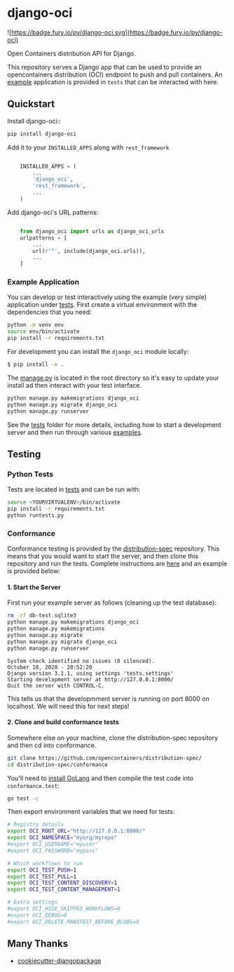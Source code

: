 # django-oci

![https://badge.fury.io/py/django-oci.svg](https://badge.fury.io/py/django-oci)

Open Containers distribution API for Django. 

This repository serves a Django app that can be used to provide an opencontainers
distribution (OCI) endpoint to push and pull containers. An [example](tests)
application is provided in `tests` that can be interacted with here.

## Quickstart

Install django-oci::

```bash
pip install django-oci
```

Add it to your `INSTALLED_APPS` along with `rest_framework`

```python

    INSTALLED_APPS = (
        ...
        'django_oci',
        'rest_framework',
        ...
    )
```

Add django-oci's URL patterns:

```python

    from django_oci import urls as django_oci_urls
    urlpatterns = [
        ...
        url(r'^', include(django_oci.urls)),
        ...
    ]

```

### Example Application

You can develop or test interactively using the example (very simple) application
under [tests](tests). First create a virtual environment with the dependencies
that you need:

```bash
python -m venv env
source env/bin/activate
pip install -r requirements.txt
```

For development you can install the `django_oci` module locally:

```bash
$ pip install -e .
```

The [manage.py](manage.py) is located in the root directory
so it's easy to update your install ad then interact with your test interface.

```bash
python manage.py makemigrations django_oci
python manage.py migrate django_oci
python manage.py runserver
```

See the [tests](tests) folder for more details, including how to start a development
server and then run through various [examples](examples).


## Testing

### Python Tests
Tests are located in [tests](tests) and can be run with:

```bash
source <YOURVIRTUALENV>/bin/activate
pip install -r requirements.txt
python runtests.py
```

### Conformance

Conformance testing is provided by the [distribution-spec](https://github.com/opencontainers/distribution-spec) repository.
This means that you would want to start the server, and then clone this repository and run the tests. Complete
instructions are [here](https://github.com/opencontainers/distribution-spec/tree/master/conformance) and an example is provided below:

#### 1. Start the Server
First run your example server as follows (cleaning up the test database):

```bash
rm -rf db-test.sqlite3
python manage.py makemigrations django_oci
python manage.py makemigrations
python manage.py migrate
python manage.py migrate django_oci
python manage.py runserver
```
```
System check identified no issues (0 silenced).
October 10, 2020 - 20:52:20
Django version 3.1.1, using settings 'tests.settings'
Starting development server at http://127.0.0.1:8000/
Quit the server with CONTROL-C.
```

This tells us that the developmment server is running on port 8000 on localhost. We will
need this for next steps!

#### 2. Clone and build conformance tests

Somewhere else on your machine, clone the distribution-spec repository and then
cd into conformance.

```bash
git clone https://github.com/opencontainers/distribution-spec/
cd distribution-spec/conformance
```
You'll need to [install GoLang](https://golang.org/doc/install) and then compile the test code into `conformance.test`:

```bash
go test -c
```

Then export environment variables that we need for tests:

```bash
# Registry details
export OCI_ROOT_URL="http://127.0.0.1:8000/"
export OCI_NAMESPACE="myorg/myrepo"
#export OCI_USERNAME="myuser"
#export OCI_PASSWORD="mypass"

# Which workflows to run
export OCI_TEST_PUSH=1
export OCI_TEST_PULL=1
export OCI_TEST_CONTENT_DISCOVERY=1
export OCI_TEST_CONTENT_MANAGEMENT=1

# Extra settings
#export OCI_HIDE_SKIPPED_WORKFLOWS=0
#export OCI_DEBUG=0
#export OCI_DELETE_MANIFEST_BEFORE_BLOBS=0
```

## Many Thanks 

* [cookiecutter-djangopackage](https://github.com/pydanny/cookiecutter-djangopackage)
